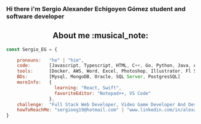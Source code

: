 ### Hi there i'm Sergio Alexander Echigoyen Gómez student and software developer

<h2 align="center"> About me :musical_note:</h2>

```javascript
const Sergio_EG = {

    pronouns:   "he" | "him",
    code:       [Javascript, Typescript, HTML, C++, Go, Python, Java, Assembly, C#, C],
    tools:      [Docker, AWS, Word, Excel, Photoshop, Illustrator, Fl Studio, Sibelius, Android, Unity],
    BDs:        [Mysql, MongoDB, Oracle, SQL Server, PostgresSQL]
    moreInfo:   {
                  learning: "React, Swift",
                  favoriteEditor: "Notepad++, VS Code"
                },
    challenge:  "Full Stack Web Developer, Video Game Developer And Designer"
    howToReachMe: "sergioeg19@hotmail.com" | "www.linkedin.com/in/alexanderechigoyen"
}
```
